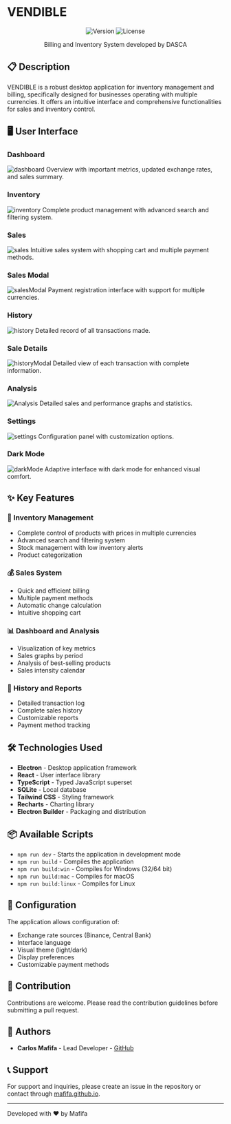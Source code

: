 # VENDIBLE

<div align="center">
  
![Version](https://img.shields.io/badge/version-1.0.3-blue.svg)
![License](https://img.shields.io/badge/license-MIT-green.svg)

Billing and Inventory System developed by DASCA

</div>

## 📋 Description

VENDIBLE is a robust desktop application for inventory management and billing, specifically designed for businesses operating with multiple currencies. It offers an intuitive interface and comprehensive functionalities for sales and inventory control.

## 🖥️ User Interface

### Dashboard

![dashboard](./resources/readme/dashboard..png)
Overview with important metrics, updated exchange rates, and sales summary.

### Inventory

![inventory](./resources/readme/Inventario..png)
Complete product management with advanced search and filtering system.

### Sales

![sales](./resources/readme/ventas..png)
Intuitive sales system with shopping cart and multiple payment methods.

### Sales Modal

![salesModal](./resources/readme/moda_venta..png)
Payment registration interface with support for multiple currencies.

### History

![history](./resources/readme/Historial..png)
Detailed record of all transactions made.

### Sale Details

![historyModal](./resources/readme/modal_historial..png)
Detailed view of each transaction with complete information.

### Analysis

![Analysis](./resources/readme/analisis..png)
Detailed sales and performance graphs and statistics.

### Settings

![settings](./resources/readme/configuraciones..png)
Configuration panel with customization options.

### Dark Mode

![darkMode](resources/readme/modo_oscuro..png)
Adaptive interface with dark mode for enhanced visual comfort.

## ✨ Key Features

### 💼 Inventory Management

- Complete control of products with prices in multiple currencies
- Advanced search and filtering system
- Stock management with low inventory alerts
- Product categorization

### 💰 Sales System

- Quick and efficient billing
- Multiple payment methods
- Automatic change calculation
- Intuitive shopping cart

### 📊 Dashboard and Analysis

- Visualization of key metrics
- Sales graphs by period
- Analysis of best-selling products
- Sales intensity calendar

### 📜 History and Reports

- Detailed transaction log
- Complete sales history
- Customizable reports
- Payment method tracking

## 🛠️ Technologies Used

- **Electron** - Desktop application framework
- **React** - User interface library
- **TypeScript** - Typed JavaScript superset
- **SQLite** - Local database
- **Tailwind CSS** - Styling framework
- **Recharts** - Charting library
- **Electron Builder** - Packaging and distribution

## 📦 Available Scripts

- `npm run dev` - Starts the application in development mode
- `npm run build` - Compiles the application
- `npm run build:win` - Compiles for Windows (32/64 bit)
- `npm run build:mac` - Compiles for macOS
- `npm run build:linux` - Compiles for Linux

## 🔧 Configuration

The application allows configuration of:

- Exchange rate sources (Binance, Central Bank)
- Interface language
- Visual theme (light/dark)
- Display preferences
- Customizable payment methods

## 🤝 Contribution

Contributions are welcome. Please read the contribution guidelines before submitting a pull request.

## 👥 Authors

- **Carlos Mafifa** - Lead Developer - [GitHub](https://github.com/Mafifa)

## 📞 Support

For support and inquiries, please create an issue in the repository or contact through [mafifa.github.io](https://mafifa.github.io).

---

Developed with ❤️ by Mafifa
